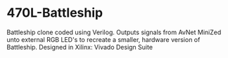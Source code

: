# 470L-Battleship

Battleship clone coded using Verilog. Outputs signals from AvNet MiniZed unto external RGB LED's to recreate a smaller, hardware version of Battleship.  Designed in Xilinx: Vivado Design Suite
